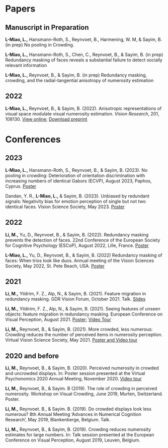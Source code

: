 
# Papers
## Manuscript in Preparation


**L-Miao, L.,**  Hansmann-Roth, S., Reynvoet, B., Harmening, W. M, & Sayim, B. (in prep) No pooling in Crowding.

**L-Miao, L.,**  Hansmann-Roth, S., Chen, C., Reynvoet, B., & Sayim, B. (in prep) Redundancy masking of faces reveals a substantial failure to detect socially relevant information

**L-Miao, L.,** Reynvoet, B., & Sayim, B. (in prep) Redundancy masking, crowding, and the radial-tangential anisotropy of numerosity estimation

## 2022
**L-Miao, L.,** Reynvoet, B., & Sayim, B. (2022). Anisotropic representations of visual space modulate visual numerosity estimation. *Vision Research*, 201, 108130. [View online](https://www.sciencedirect.com/science/article/abs/pii/S0042698922001365); [Download preprint](https://osf.io/urg3j/)


# Conferences
## 2023

**L-Miao, L.,** Hansmann-Roth, S., Reynvoet, B., & Sayim, B. (2023). No pooling in crowding: Deterioration of orientation discrimination with increasing numbers of identical Gabors (ECVP), August 2023, Paphos, Cyprus. [Poster](https://osf.io/hta95)

Dandan, Y. R., **L-Miao, L.,** & Sayim, B. (2023). Unbiased by redundant signals: Negativity bias for emotion perception of single but not two identical faces. Vision Science Society, May 2023. [Poster](https://drive.google.com/file/d/13hnCXrbA2IOAHwQVOOt-ggU5XvBcp9I_/view)

## 2022
**Li, M.,** Yu, D., Reynvoet, B., & Sayim, B. (2022). Redundancy masking prevents the detection of faces. 22nd Conference of the European Society for Cognitive Psychology (ESCoP), August 2022, Lille, France. [Poster](https://osf.io/vstmf)

**L-Miao, L.,** Yu, D., Reynvoet, B., & Sayim, B. (2022) Redundancy masking of faces: When trios look like duos. Annual meeting of the Vision Sciences Society, May 2022,  St. Pete Beach, USA. [Poster](https://osf.io/avtm7)

## 2021
**Li, M.,** Yildrim, F. Z., Alp, N., & Sayim, B. (2021). Feature migration in redundancy masking. GDR Vision Forum, October 2021. Talk. [Slides](https://osf.io/twjzs)

**Li, M.,** Yildirim, F. Z., Alp, N., & Sayim, B. (2021). Seeing features of unseen objects: feature migration in redundancy masking. European Conference on Visual Perception, August 2021. [Poster](https://osf.io/wdbt8); [Video Tour](https://osf.io/z532j)

**Li, M.,** Reynvoet, B., & Sayim, B. (2021). More crowded, less numerous: Crowding reduces the number of perceived items in numerosity perception. Virtual Vision Science Society, May 2021. [Poster and Video tour](https://osf.io/6s2b3)
​
## 2020 and before
**Li, M.,** Reynvoet, B., & Sayim, B. (2020). Perceived numerosity in crowded and uncrowded displays. In: Poster session presented at the Virtual Psychonomics 2020 Annual Meeting, November 2020. [Video tour](https://osf.io/by6ga)

**Li, M.,** Reynvoet, B., & Sayim. B (2019). The role of crowding in perceived numerosity. Workshop on Visual Crowding, June 2019, Murten, Switzerland. Poster.

**Li, M.,**  Reynvoet. B., & Sayim. B. (2019). Do crowded displays look less numerous? 8th Annual Meeting ‘Advances in Numerical Cognition Research’, May 2019, Blankenberge, Belgium. Talk.

**Li, M.,** Reynvoet, B., & Sayim, B. (2019). Crowding reduces numerosity estimates for large numbers. In: Talk session presented at the European Conference on Visual Perception, August 2019, Leuven, Belgium.